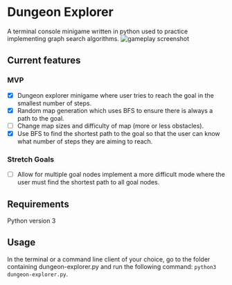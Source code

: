 # Dungeon Explorer
A terminal console minigame written in python used to practice implementing graph search algorithms.
![gameplay screenshot](https://github.com/ConnorSClair/dungeon_explorer/blob/master/screenshot.png "gameplay screenshot")


## Current features
### MVP
- [x] Dungeon explorer minigame where user tries to reach the goal in the smallest number of steps. 
- [x] Random map generation which uses BFS to ensure there is always a path to the goal.
- [ ] Change map sizes and difficulty of map (more or less obstacles).
- [x] Use BFS to find the shortest path to the goal so that the user can know what number of steps they are aiming to reach.

### Stretch Goals
- [ ] Allow for multiple goal nodes implement a more difficult mode where the user must find the shortest path to all goal nodes.

## Requirements 
Python version 3

## Usage 
In the terminal or a command line client of your choice, go to the folder containing dungeon-explorer.py and run the following command: ```python3 dungeon-explorer.py```.
